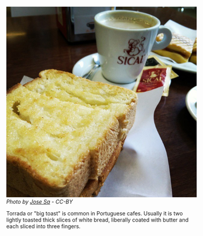 ![](torrada.jpg)
_Photo by [Jose Sa](https://www.flickr.com/photos/ups/15901578437/) - CC-BY_

Torrada or "big toast" is common in Portuguese cafes.  Usually it is two lightly toasted thick slices of white bread, liberally coated with butter and each sliced into three fingers.